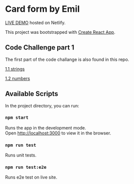 # Card form by Emil

[LIVE DEMO](https://card-form-emil.netlify.app/) hosted on Netlify.

This project was bootstrapped with [Create React App](https://github.com/facebook/create-react-app).

## Code Challenge part 1

The first part of the code challange is also found in this repo.

[1.1 strings](/algorithms/string-task.js)

[1.2 numbers](/algorithms/numbers-task.js)

## Available Scripts

In the project directory, you can run:

### `npm start`

Runs the app in the development mode.\
Open [http://localhost:3000](http://localhost:3000) to view it in the browser.

### `npm run test`

Runs unit tests.

### `npm run test:e2e`

Runs e2e test on live site.
